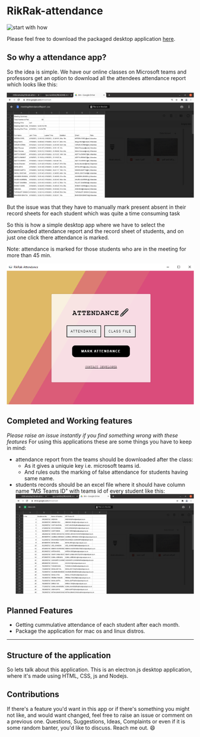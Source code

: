 # RikRak-attendance

![start with how](https://img.shields.io/badge/start%20with-why%3F-brightgreen.svg?style=flat)

Please feel free to download the packaged desktop application [here](https://drive.google.com/drive/folders/187j1OYoeUpJV5F7NVcqwqySMawy4-yLE?usp=sharing).

## So why a attendance app?
So the idea is simple. We have our online classes on Microsoft teams and professors get an option to download all the attendees attendance report which looks like this:

![Attendance Report Screenshot](./screenshots/AttendanceReport.png)


But the issue was that they have to manually mark present absent in their record sheets for each student which was quite a time consuming task

So this is how a simple desktop app where we have to select the downloaded attendance report and the record sheet of students, and on just one click there attendance is marked.

Note: attendance is marked for those students who are in the meeting for more than 45 min.

![RikRak Attendance](./screenshots/RikRakAttendance.png)

## Completed and Working features
*Please raise an issue instantly if you find something wrong with these features*
For using this applications these are some things you have to keep in mind:
- attendance report from the teams should be downloaded after the class:
	- As it gives a uniquie key i.e. microsoft teams id.
	- And rules outs the marking of false attendance for students having same name.
- students records should be an excel file where it should have column name "MS Teams ID" with teams id of every student like this:
![Record File Screenshot](./screenshots/StudentRecords.png)

## Planned Features
- Getting cummulative attendance of each student after each month.
- Package the application for mac os and linux distros.

<hr>

## Structure of the application
So lets talk about this application. This is an electron.js desktop application, where it's made using HTML, CSS, js and Nodejs.

## Contributions
If there's a feature you'd want in this app or if there's something you might not like, and would want changed, feel free to raise an issue or comment on a previous one. Questions, Suggestions, Ideas, Complaints or even if it is some random banter, you'd like to discuss. Reach me out. 😄
